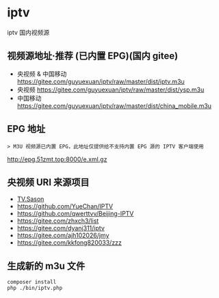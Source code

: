 # iptv
iptv 国内视频源

## 视频源地址·推荐 (已内置 EPG)(国内 gitee)
- 央视频 & 中国移动 <https://gitee.com/guyuexuan/iptv/raw/master/dist/iptv.m3u>
- 央视频 <https://gitee.com/guyuexuan/iptv/raw/master/dist/ysp.m3u>
- 中国移动 <https://gitee.com/guyuexuan/iptv/raw/master/dist/china_mobile.m3u>

## EPG 地址
    > M3U 视频源已内置 EPG，此地址仅提供给不支持内置 EPG 源的 IPTV 客户端使用
<http://epg.51zmt.top:8000/e.xml.gz>

## 央视频 URI 来源项目
- [TV.Sason](http://tv.sason.xyz/)
- <https://github.com/YueChan/IPTV>
- <https://github.com/qwerttvv/Beijing-IPTV>
- <https://gitee.com/zhxch3/list>
- <https://gitee.com/dyanj311/iptv>
- <https://gitee.com/ajh102026/jmy>
- <https://gitee.com/kkfong820033/zzz>

## 生成新的 m3u 文件
```code
composer install
php ./bin/iptv.php
```